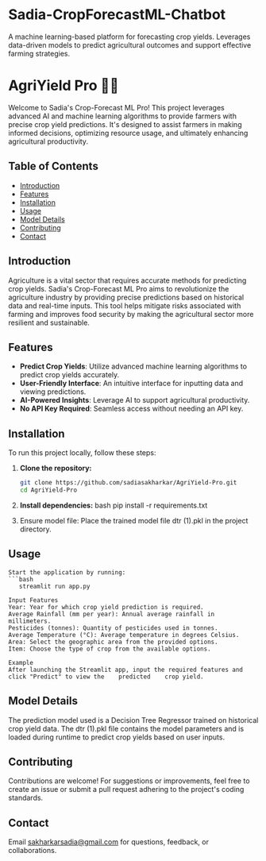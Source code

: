 # Sadia-CropForecastML-Chatbot
A machine learning-based platform for forecasting crop yields. Leverages data-driven models to predict agricultural outcomes and support effective farming strategies.

# AgriYield Pro 🌾🤖

Welcome to Sadia's Crop-Forecast ML Pro! This project leverages advanced AI and machine learning algorithms to provide farmers with precise crop yield predictions. It's designed to assist farmers in making informed decisions, optimizing resource usage, and ultimately enhancing agricultural productivity.

## Table of Contents

- [Introduction](#introduction)
- [Features](#features)
- [Installation](#installation)
- [Usage](#usage)
- [Model Details](#model-details)
- [Contributing](#contributing)
- [Contact](#contact)

## Introduction

Agriculture is a vital sector that requires accurate methods for predicting crop yields. Sadia's Crop-Forecast ML Pro aims to revolutionize the agriculture industry by providing precise predictions based on historical data and real-time inputs. This tool helps mitigate risks associated with farming and improves food security by making the agricultural sector more resilient and sustainable.

## Features

- **Predict Crop Yields**: Utilize advanced machine learning algorithms to predict crop yields accurately.
- **User-Friendly Interface**: An intuitive interface for inputting data and viewing predictions.
- **AI-Powered Insights**: Leverage AI to support agricultural productivity.
- **No API Key Required**: Seamless access without needing an API key.

## Installation

To run this project locally, follow these steps:

1. **Clone the repository:**
   ```bash
   git clone https://github.com/sadiasakharkar/AgriYield-Pro.git
   cd AgriYield-Pro

2. **Install dependencies:**
    bash
    pip install -r requirements.txt

3. Ensure model file:
    Place the trained model file dtr (1).pkl in the project directory.


## Usage 

    Start the application by running:
    ```bash
       streamlit run app.py

    Input Features
    Year: Year for which crop yield prediction is required.
    Average Rainfall (mm per year): Annual average rainfall in millimeters.
    Pesticides (tonnes): Quantity of pesticides used in tonnes.
    Average Temperature (°C): Average temperature in degrees Celsius.
    Area: Select the geographic area from the provided options.
    Item: Choose the type of crop from the available options.

    Example
    After launching the Streamlit app, input the required features and click "Predict" to view the    predicted    crop yield.



## Model Details
The prediction model used is a Decision Tree Regressor trained on historical crop yield data. The dtr (1).pkl file contains the model parameters and is loaded during runtime to predict crop yields based on user inputs.  

## Contributing
Contributions are welcome! For suggestions or improvements, feel free to create an issue or submit a pull request adhering to the project's coding standards.

## Contact
Email sakharkarsadia@gmail.com for questions, feedback, or collaborations.
